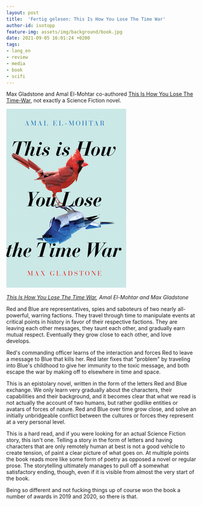 ```yaml
---
layout: post
title:  'Fertig gelesen: This Is How You Lose The Time War'
author-id: isotopp
feature-img: assets/img/background/book.jpg
date: 2021-09-05 16:01:24 +0200
tags:
- lang_en
- review
- media
- book
- scifi
---
```


Max Gladstone and Amal El-Mohtar co-authored [This Is How You Lose The Time-War](https://www.amazon.de/This-How-Lose-Time-English-ebook/dp/B07RTYNHRM), not exactly a Science Fiction novel.

[![](/uploads/2021/09/time-war.jpg)](https://www.amazon.de/This-How-Lose-Time-English-ebook/dp/B07RTYNHRM)

*[This Is How You Lose The Time War](https://www.amazon.de/This-How-Lose-Time-English-ebook/dp/B07RTYNHRM), Amal El-Mohtar and Max Gladstone*

Red and Blue are representatives, spies and saboteurs of two nearly all-powerful, warring factions.
They travel through time to manipulate events at critical points in history in favor of their respective factions.
They are leaving each other messages, they taunt each other, and gradually earn mutual respect.
Eventually they grow close to each other, and love develops.

Red's commanding officer learns of the interaction and forces Red to leave a message to Blue that kills her.
Red later fixes that "problem" by traveling into Blue's childhood to give her immunity to the toxic message, and both escape the war by making off to elsewhere in time and space.

This is an epistolary novel, written in the form of the letters Red and Blue exchange.
We only learn very gradually about the characters, their capabilities and their background, and it becomes clear that what we read is not actually the account of two humans, but rather godlike entities or avatars of forces of nature.
Red and Blue over time grow close, and solve an initially unbridgeable conflict between the cultures or forces they represent at a very personal level.

This is a hard read, and if you were looking for an actual Science Fiction story, this isn't one.
Telling a story in the form of letters and having characters that are only remotely human at best is not a good vehicle to create tension, of paint a clear picture of what goes on.
At multiple points the book reads more like some form of poetry as opposed a novel or regular prose.
The storytelling ultimately manages to pull off a somewhat satisfactory ending, though, even if it is visible from almost the very start of the book.

Being so different and not fucking things up of course won the book a number of awards in 2019 and 2020, so there is that.
